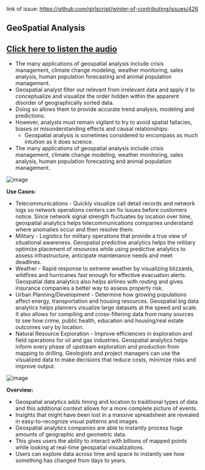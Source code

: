 link of issue: https://github.com/girlscript/winter-of-contributing/issues/426

## GeoSpatial Analysis
## [Click here to listen the audio](https://drive.google.com/file/d/11hKojG4gKYhaXqsaDCoHYa0cx1JjVZ-2/view?usp=sharing)


- The many applications of geospatial analysis include crisis management, climate change modeling, weather monitoring, sales analysis, human population forecasting and animal population management.
- Geospatial analyst filter out relevant from irrelevant data and apply it to conceptualize and visualize the order hidden within the apparent disorder of geographically sorted data.  
- Doing so allows them to provide accurate trend analysis, modeling and predictions. 
- However, analysts must remain vigilant to try to avoid spatial fallacies, biases or misunderstanding effects and causal relationships: 
     - Geospatial analysis is sometimes considered to encompass as much intuition as it does science.
- The many applications of geospatial analysis include crisis management, climate change modeling, weather monitoring, sales analysis, human population forecasting and animal population management.

![image](https://user-images.githubusercontent.com/79050917/144035106-9ff2fbd5-0a1f-4329-ba83-db9b4a47eef9.png)

**Use Cases:**
- Telecommunications 
      - Quickly visualize call detail records and network logs so network operations centers can fix issues before customers notice. Since network signal strength fluctuates by location over time, geospatial analytics helps telecommunications companies understand where anomalies occur and then resolve them.‍
- Military 
      - Logistics for military operations that provide a true view of situational awareness. Geospatial predictive analytics helps the military optimize placement of resources while using predictive analytics to assess infrastructure, anticipate maintenance needs and meet deadlines.‍
- Weather 
      - Rapid response to extreme weather by visualizing blizzards, wildfires and hurricanes fast enough for effective evacuation alerts. Geospatial data analytics also helps airlines with routing and gives insurance companies a better way to assess property risk.‍
- Urban Planning/Development 
      - Determine how growing populations affect energy, transportation and housing resources. Geospatial big data analytics helps planners visualize large datasets at the speed and scale. It also allows for compiling and cross-filtering data from many sources to see how crime, public health, education and housing/real estate outcomes vary by location.‍
- Natural Resource Exploration 
      - Improve efficiencies in exploration and field operations for oil and gas industries. Geospatial analytics helps inform every phase of upstream exploration and production from mapping to drilling. Geologists and project managers can use the visualized data to make decisions that reduce costs, minimize risks and improve output.

![image](https://user-images.githubusercontent.com/79050917/144035166-5e66df8b-e726-4972-8e3e-24ab255f889a.png)

**Overview:**
- Geospatial analytics adds timing and location to traditional types of data and this additional context allows for a more complete picture of events. 
- Insights that might have been lost in a massive spreadsheet are revealed in easy-to-recognize visual patterns and images.
- Geospatial analytics companies are able to instantly process huge amounts of geographic and geometric data. 
- This gives users the ability to interact with billions of mapped points while looking at real-time geospatial visualizations. 
- Users can explore data across time and space to instantly see how something has changed from days to years.
